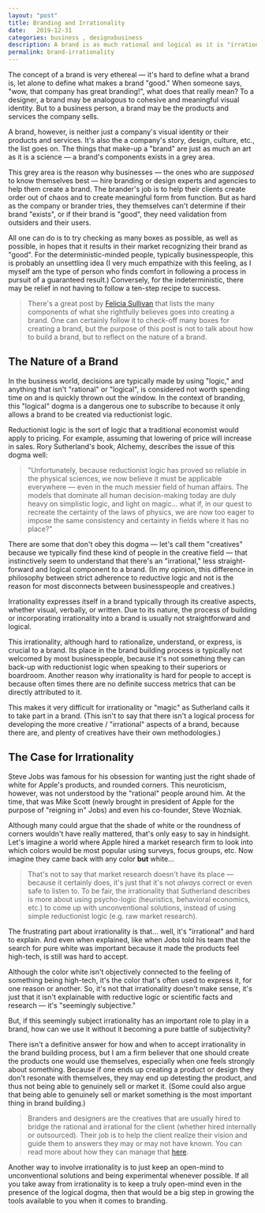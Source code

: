 ```yaml
---
layout: "post"
title: Branding and Irrationality
date:   2019-12-31
categories: business , designxbusiness
description: A brand is as much rational and logical as it is "irrational" and emotional. In this post we'll discuss the role of irrationality in branding.
permalink: brand-irrationality
---
```


The concept of a brand is very ethereal — it's hard to define what a brand is, let alone to define what makes a brand "good." When someone says, "wow, that company has great branding!", what does that really mean? To a designer, a brand may be analogous to cohesive and meaningful visual identity. But to a business person, a brand may be the products and services the company sells.

A brand, however, is neither just a company's visual identity or their products and services. It's also the a company's story, design, culture, etc., the list goes on. The things that make-up a "brand" are just as much an art as it is a science — a brand's components exists in a grey area.

This grey area is the reason why businesses — the ones who are _supposed_ to know themselves best — hire branding or design experts and agencies to help them create a brand. The brander's job is to help their clients create order out of chaos and to create meaningful form from function. But as hard as the company or brander tries, they themselves can't determine if their brand "exists", or if their brand is "good", they need validation from outsiders and their users.

All one can do is to try checking as many boxes as possible, as well as possible, in hopes that it results in their market recognizing their brand as "good". For the deterministic-minded people, typically businesspeople, this is probably an unsettling idea (I very much empathize with this feeling, as I myself am the type of person who finds comfort in following a process in pursuit of a guaranteed result.) Conversely, for the indeterministic, there may be relief in not having to follow a ten-step recipe to success.

> There's a great post by [Felicia Sullivan](https://medium.com/s/how-to-build-a-brand/lets-talk-about-how-to-build-a-brand-543b2dfbc4f5) that lists the many components of what she rightfully believes goes into creating a brand. One can certainly follow it to check-off many boxes for creating a brand, but the purpose of this post is not to talk about how to build a brand, but to reflect on the nature of a brand.

## The Nature of a Brand

In the business world, decisions are typically made by using "logic," and anything that isn't "rational" or "logical", is considered not worth spending time on and is quickly thrown out the window. In the context of branding, this "logical" dogma is a dangerous one to subscribe to because it only allows a brand to be created via reductionist logic.

Reductionist logic is the sort of logic that a traditional economist would apply to pricing. For example, assuming that lowering of price will increase in sales. Rory Sutherland's book, Alchemy, describes the issue of this dogma well:

> "Unfortunately, because reductionist logic has proved so reliable in the physical sciences, we now believe it must be applicable everywhere — even in the much messier field of human affairs. The models that dominate all human decision-making today are duly heavy on simplistic logic, and light on magic... what if, in our quest to recreate the certainty of the laws of physics, we are now too eager to impose the same consistency and certainty in fields where it has no place?"

There are some that don't obey this dogma — let's call them "creatives" because we typically find these kind of people in the creative field — that instinctively seem to understand that there's an "irrational," less straight-forward and logical component to a brand. (In my opinion, this difference in philosophy between strict adherence to reductive logic and not is the reason for most disconnects between businesspeople and creatives.)

Irrationality expresses itself in a brand typically through its creative aspects, whether visual, verbally, or written. Due to its nature, the process of building or incorporating irrationality into a brand is usually not straightforward and logical.

This irrationality, although hard to rationalize, understand, or express, is crucial to a brand. Its place in the brand building process is typically not welcomed by most businesspeople, because it's not something they can back-up with reductionist logic when speaking to their superiors or boardroom. Another reason why irrationality is hard for people to accept is because often times there are no definite success metrics that can be directly attributed to it.

This makes it very difficult for irrationality or "magic" as Sutherland calls it to take part in a brand. (This isn't to say that there isn't a logical process for developing the more creative / "irrational" aspects of a brand, because there are, and plenty of creatives have their own methodologies.)


## The Case for Irrationality

Steve Jobs was famous for his obsession for wanting just the right shade of white for Apple's products, and rounded corners. This neuroticism, however, was not understood by the "rational" people around him. At the time, that was Mike Scott (newly brought in president of Apple for the purpose of "reigning in" Jobs) and even his co-founder, Steve Wozniak.

Although many could argue that the shade of white or the roundness of corners wouldn't have really mattered, that's only easy to say in hindsight. Let's imagine a world where Apple hired a market research firm to look into which colors would be most popular using surveys, focus groups, etc. Now imagine they came back with any color **but** white...

> That's not to say that market research doesn't have its place — because it certainly does, it's just that it's not _always_ correct or even safe to listen to. To be fair, the irrationality that Sutherland describes is more about using psycho-logic (heuristics, behavioral economics, etc.) to come up with unconventional solutions, instead of using simple reductionist logic (e.g. raw market research).

The frustrating part about irrationality is that... well, it's "irrational" and hard to explain. And even when explained, like when Jobs told his team that the search for pure white was important because it made the products feel high-tech, is still was hard to accept.

Although the color white isn't objectively connected to the feeling of something being high-tech, it's the color that's often used to express it, for one reason or another. So, it's not that irrationality doesn't make sense, it's just that it isn't explainable with reductive logic or scientific facts and research — it's "seemingly subjective."

But, if this seemingly subject irrationality has an important role to play in a brand, how can we use it without it becoming a pure battle of subjectivity?

There isn't a definitive answer for how and when to accept irrationality in the brand building process, but I am a firm believer that one should create the products one would use themselves, especially when one feels strongly about something. Because if one ends up creating a product or design they don't resonate with themselves, they may end up detesting the product, and thus not being able to genuinely sell or market it. (Some could also argue that being able to genuinely sell or market something is the most important thing in brand building.)

> Branders and designers are the creatives that are usually hired to bridge the rational and irrational for the client (whether hired internally or outsourced). Their job is to help the client realize their vision and guide them to answers they may or may not have known. You can read more about how they can manage that [here](https://thewonger.com/creatives-and-irrationality).

Another way to involve irrationality is to just keep an open-mind to unconventional solutions and being experimental whenever possible. If all you take away from irrationality is to keep a truly open-mind even in the presence of the logical dogma, then that would be a big step in growing the tools available to you when it comes to branding.
